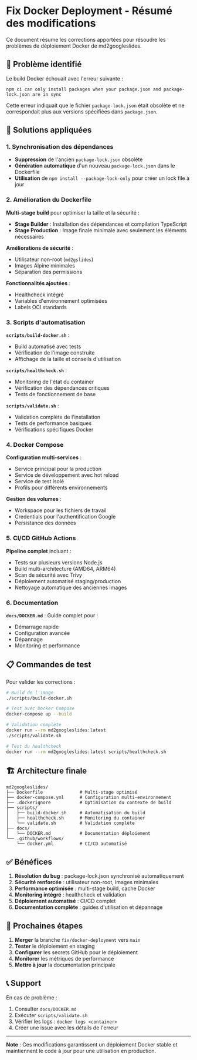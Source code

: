 # Fix Docker Deployment - Résumé des modifications

Ce document résume les corrections apportées pour résoudre les problèmes de déploiement Docker de md2googleslides.

## 🐛 Problème identifié

Le build Docker échouait avec l'erreur suivante :
```
npm ci can only install packages when your package.json and package-lock.json are in sync
```

Cette erreur indiquait que le fichier `package-lock.json` était obsolète et ne correspondait plus aux versions spécifiées dans `package.json`.

## 🔧 Solutions appliquées

### 1. Synchronisation des dépendances

- **Suppression** de l'ancien `package-lock.json` obsolète
- **Génération automatique** d'un nouveau `package-lock.json` dans le Dockerfile
- **Utilisation** de `npm install --package-lock-only` pour créer un lock file à jour

### 2. Amélioration du Dockerfile

**Multi-stage build** pour optimiser la taille et la sécurité :
- **Stage Builder** : Installation des dépendances et compilation TypeScript
- **Stage Production** : Image finale minimale avec seulement les éléments nécessaires

**Améliorations de sécurité** :
- Utilisateur non-root (`md2gslides`)
- Images Alpine minimales
- Séparation des permissions

**Fonctionnalités ajoutées** :
- Healthcheck intégré
- Variables d'environnement optimisées
- Labels OCI standards

### 3. Scripts d'automatisation

**`scripts/build-docker.sh`** :
- Build automatisé avec tests
- Vérification de l'image construite
- Affichage de la taille et conseils d'utilisation

**`scripts/healthcheck.sh`** :
- Monitoring de l'état du container
- Vérification des dépendances critiques
- Tests de fonctionnement de base

**`scripts/validate.sh`** :
- Validation complète de l'installation
- Tests de performance basiques
- Vérifications spécifiques Docker

### 4. Docker Compose

**Configuration multi-services** :
- Service principal pour la production
- Service de développement avec hot reload
- Service de test isolé
- Profils pour différents environnements

**Gestion des volumes** :
- Workspace pour les fichiers de travail
- Credentials pour l'authentification Google
- Persistance des données

### 5. CI/CD GitHub Actions

**Pipeline complet** incluant :
- Tests sur plusieurs versions Node.js
- Build multi-architecture (AMD64, ARM64)
- Scan de sécurité avec Trivy
- Déploiement automatisé staging/production
- Nettoyage automatique des anciennes images

### 6. Documentation

**`docs/DOCKER.md`** : Guide complet pour :
- Démarrage rapide
- Configuration avancée
- Dépannage
- Monitoring et performance

## 📋 Commandes de test

Pour valider les corrections :

```bash
# Build de l'image
./scripts/build-docker.sh

# Test avec Docker Compose
docker-compose up --build

# Validation complète
docker run --rm md2googleslides:latest
./scripts/validate.sh

# Test du healthcheck
docker run --rm md2googleslides:latest scripts/healthcheck.sh
```

## 🏗️ Architecture finale

```
md2googleslides/
├── Dockerfile              # Multi-stage optimisé
├── docker-compose.yml      # Configuration multi-environnement
├── .dockerignore           # Optimisation du contexte de build
├── scripts/
│   ├── build-docker.sh     # Automatisation du build
│   ├── healthcheck.sh      # Monitoring du container
│   └── validate.sh         # Validation complète
├── docs/
│   └── DOCKER.md           # Documentation déploiement
└── .github/workflows/
    └── docker.yml          # CI/CD automatisé
```

## ✅ Bénéfices

1. **Résolution du bug** : package-lock.json synchronisé automatiquement
2. **Sécurité renforcée** : utilisateur non-root, images minimales
3. **Performance optimisée** : multi-stage build, cache Docker
4. **Monitoring intégré** : healthcheck et validation
5. **Déploiement automatisé** : CI/CD complet
6. **Documentation complète** : guides d'utilisation et dépannage

## 🚀 Prochaines étapes

1. **Merger** la branche `fix/docker-deployment` vers `main`
2. **Tester** le déploiement en staging
3. **Configurer** les secrets GitHub pour le déploiement
4. **Monitorer** les métriques de performance
5. **Mettre à jour** la documentation principale

## 📞 Support

En cas de problème :
1. Consulter `docs/DOCKER.md`
2. Exécuter `scripts/validate.sh`
3. Vérifier les logs : `docker logs <container>`
4. Créer une issue avec les détails de l'erreur

---

**Note** : Ces modifications garantissent un déploiement Docker stable et maintiennent le code à jour pour une utilisation en production.
